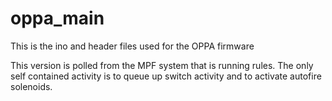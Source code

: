 # oppa_main
This is the ino and header files used for the OPPA firmware

This version is polled from the MPF system that is running rules.
The only self contained activity is to queue up switch activity and to activate autofire solenoids.
